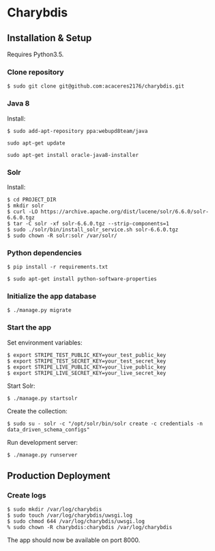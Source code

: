 # Charybdis

## Installation & Setup

Requires Python3.5.


### Clone repository
```
$ sudo git clone git@github.com:acaceres2176/charybdis.git
```

### Java 8
Install:

```
$ sudo add-apt-repository ppa:webupd8team/java
```

```
sudo apt-get update
```

```
sudo apt-get install oracle-java8-installer
```

### Solr

Install:
```
$ cd PROJECT_DIR
$ mkdir solr
$ curl -LO https://archive.apache.org/dist/lucene/solr/6.6.0/solr-6.6.0.tgz
$ tar -C solr -xf solr-6.6.0.tgz --strip-components=1
$ sudo ./solr/bin/install_solr_service.sh solr-6.6.0.tgz
$ sudo chown -R solr:solr /var/solr/
```

### Python dependencies

```
$ pip install -r requirements.txt
```

```
$ sudo apt-get install python-software-properties
```

### Initialize the app database
```
$ ./manage.py migrate
```

### Start the app
Set environment variables:
```
$ export STRIPE_TEST_PUBLIC_KEY=your_test_public_key
$ export STRIPE_TEST_SECRET_KEY=your_test_secret_key
$ export STRIPE_LIVE_PUBLIC_KEY=your_live_public_key
$ export STRIPE_LIVE_SECRET_KEY=your_live_secret_key
```

Start Solr:

```
$ ./manage.py startsolr
```

Create the collection:

```
$ sudo su - solr -c "/opt/solr/bin/solr create -c credentials -n data_driven_schema_configs"
```

Run development server:
```
$ ./manage.py runserver
```

## Production Deployment

### Create logs
```
$ sudo mkdir /var/log/charybdis
$ sudo touch /var/log/charybdis/uwsgi.log
$ sudo chmod 644 /var/log/charybdis/uwsgi.log
% sudo chown -R charybdis:charybdis /var/log/charybdis
```


The app should now be available on port 8000.
